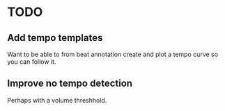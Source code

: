 # TODO

## Add tempo templates

Want to be able to from beat annotation create and plot a tempo curve so you can follow it.

## Improve no tempo detection

Perhaps with a volume threshhold.